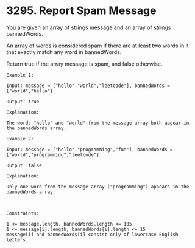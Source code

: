 # 3295. Report Spam Message

You are given an array of strings message and an array of strings bannedWords.

An array of words is considered spam if there are at least two words in it that exactly match any word in bannedWords.

Return true if the array message is spam, and false otherwise.


```
Example 1:

Input: message = ["hello","world","leetcode"], bannedWords = ["world","hello"]

Output: true

Explanation:

The words "hello" and "world" from the message array both appear in the bannedWords array.

Example 2:

Input: message = ["hello","programming","fun"], bannedWords = ["world","programming","leetcode"]

Output: false

Explanation:

Only one word from the message array ("programming") appears in the bannedWords array.



Constraints:

1 <= message.length, bannedWords.length <= 105
1 <= message[i].length, bannedWords[i].length <= 15
message[i] and bannedWords[i] consist only of lowercase English letters.
```